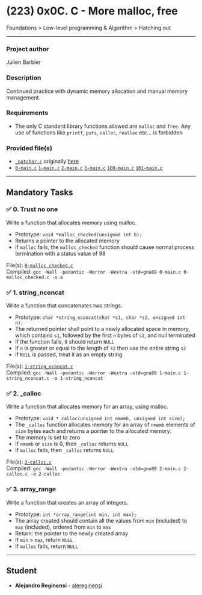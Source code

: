 # (223) 0x0C. C - More malloc, free
Foundations > Low-level programming & Algorithm > Hatching out

---

### Project author
Julien Barbier

### Description
Continued practice with dynamic memory allocation and manual memory management.

### Requirements
* The only C standard library functions allowed are `malloc` and `free`. Any use of functions like `printf`, `puts`, `calloc`, `realloc` etc… is forbidden

### Provided file(s)
* [`_putchar.c`](./_putchar.c) originally [here](https://github.com/holbertonschool/_putchar.c/blob/master/_putchar.c)
* [`0-main.c`](./tests/0-main.c) [`1-main.c`](./tests/1-main.c) [`2-main.c`](./tests/2-main.c) [`3-main.c`](./tests/3-main.c) [`100-main.c`](./tests/100-main.c) [`101-main.c`](./tests/101-main.c)

---

## Mandatory Tasks

### :white_check_mark: 0. Trust no one
Write a function that allocates memory using malloc.

* Prototype: `void *malloc_checked(unsigned int b);`
* Returns a pointer to the allocated memory
* if `malloc` fails, the `malloc_checked` function should cause normal process termination with a status value of 98

File(s): [`0-malloc_checked.c`](./0-malloc_checked.c)\
Compiled: `gcc -Wall -pedantic -Werror -Wextra -std=gnu89 0-main.c 0-malloc_checked.c -o a`

### :white_check_mark: 1. string_nconcat
Write a function that concatenates two strings.

* Prototype: `char *string_nconcat(char *s1, char *s2, unsigned int n);`
* The returned pointer shall point to a newly allocated space in memory, which contains `s1`, followed by the first `n` bytes of `s2`, and null terminated
* If the function fails, it should return `NULL`
* If `n` is greater or equal to the length of `s2` then use the entire string `s2`
* if `NULL` is passed, treat it as an empty string

File(s): [`1-string_nconcat.c`](./1-string_nconcat.c)\
Compiled: `gcc -Wall -pedantic -Werror -Wextra -std=gnu89 1-main.c 1-string_nconcat.c -o 1-string_nconcat`

### :white_check_mark: 2. _calloc
Write a function that allocates memory for an array, using malloc.

* Prototype: `void *_calloc(unsigned int nmemb, unsigned int size);`
* The `_calloc` function allocates memory for an array of `nmemb` elements of `size` bytes each and returns a pointer to the allocated memory.
* The memory is set to zero
* If `nmemb` or `size` is 0, then `_calloc` returns `NULL`
* If `malloc` fails, then `_calloc` returns `NULL`

File(s): [`2-calloc.c`](./2-calloc.c)\
Compiled: `gcc -Wall -pedantic -Werror -Wextra -std=gnu89 2-main.c 2-calloc.c -o 2-calloc`

### :white_check_mark: 3. array_range
Write a function that creates an array of integers.

* Prototype: `int *array_range(int min, int max);`
* The array created should contain all the values from `min` (included) to `max` (included), ordered from `min` to `max`
* Return: the pointer to the newly created array
* If `min` > `max`, return `NULL`
* If `malloc` fails, return `NULL`

---

## Student
* **Alejandro Reginensi** - [alereginensi](github.com/alereginensi)
